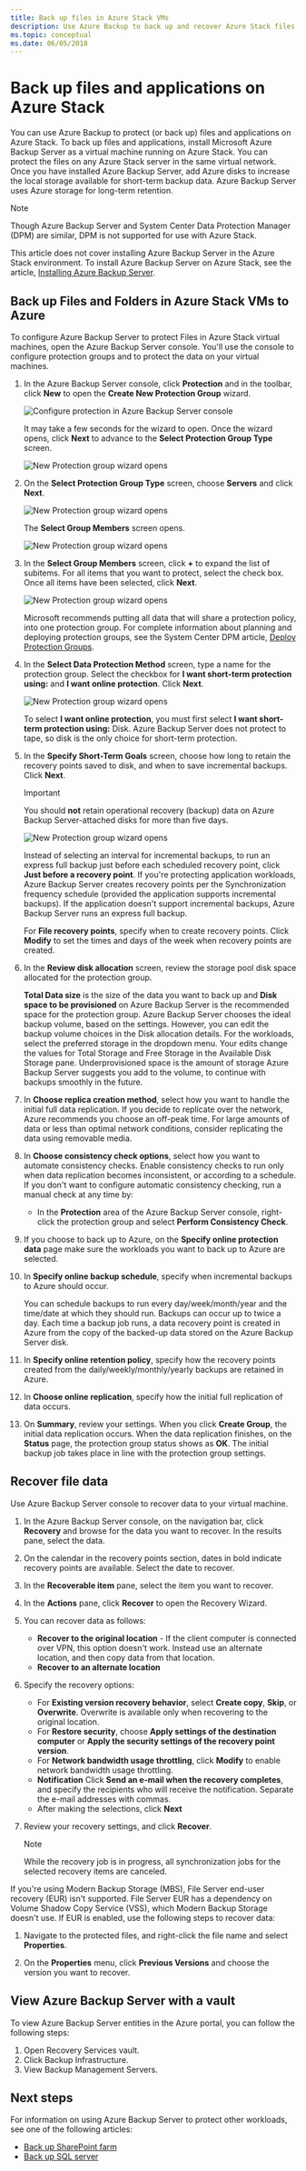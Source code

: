 ```yaml
---
title: Back up files in Azure Stack VMs
description: Use Azure Backup to back up and recover Azure Stack files and applications to your Azure Stack environment.
ms.topic: conceptual
ms.date: 06/05/2018
---
```


# Back up files and applications on Azure Stack

You can use Azure Backup to protect (or back up) files and applications on Azure Stack. To back up files and applications, install Microsoft Azure Backup Server as a virtual machine running on Azure Stack. You can protect the files on any Azure Stack server in the same virtual network. Once you have installed Azure Backup Server, add Azure disks to increase the local storage available for short-term backup data. Azure Backup Server uses Azure storage for long-term retention.

> [!NOTE]
> Though Azure Backup Server and System Center Data Protection Manager (DPM) are similar, DPM is not supported for use with Azure Stack.
>

This article does not cover installing Azure Backup Server in the Azure Stack environment. To install Azure Backup Server on Azure Stack, see the article, [Installing Azure Backup Server](backup-mabs-install-azure-stack.md).

## Back up Files and Folders in Azure Stack VMs to Azure

To configure Azure Backup Server to protect Files in Azure Stack virtual machines, open the Azure Backup Server console. You'll use the console to configure protection groups and to protect the data on your virtual machines.

1. In the Azure Backup Server console, click **Protection** and in the toolbar, click **New** to open the **Create New Protection Group** wizard.

   ![Configure protection in Azure Backup Server console](./media/backup-mabs-files-applications-azure-stack/1-mabs-menu-create-protection-group.png)

    It may take a few seconds for the wizard to open. Once the wizard opens, click **Next** to advance to the **Select Protection Group Type** screen.

   ![New Protection group wizard opens](./media/backup-mabs-files-applications-azure-stack/2-create-new-protection-group-wiz.png)

2. On the **Select Protection Group Type** screen, choose **Servers** and click **Next**.

    ![New Protection group wizard opens](./media/backup-mabs-files-applications-azure-stack/3-select-protection-group-type.png)

    The **Select Group Members** screen opens.

    ![New Protection group wizard opens](./media/backup-mabs-files-applications-azure-stack/4-opening-screen-choose-servers.png)

3. In the **Select Group Members** screen, click **+** to expand the list of subitems. For all items that you want to protect, select the check box. Once all items have been selected, click **Next**.

    ![New Protection group wizard opens](./media/backup-mabs-files-applications-azure-stack/5-select-group-members.png)

    Microsoft recommends putting all data that will share a protection policy, into one protection group. For complete information about planning and deploying protection groups, see the System Center DPM article, [Deploy Protection Groups](https://docs.microsoft.com/system-center/dpm/create-dpm-protection-groups?view=sc-dpm-1801).

4. In the **Select Data Protection Method** screen, type a name for the protection group. Select the checkbox for **I want short-term protection using:** and **I want online protection**. Click **Next**.

    ![New Protection group wizard opens](./media/backup-mabs-files-applications-azure-stack/6-select-data-protection-method.png)

    To select **I want online protection**, you must first select **I want short-term protection using:** Disk. Azure Backup Server does not protect to tape, so disk is the only choice for short-term protection.

5. In the **Specify Short-Term Goals** screen, choose how long to retain the recovery points saved to disk, and when to save incremental backups. Click **Next**.

    > [!IMPORTANT]
    > You should **not** retain operational recovery (backup) data on Azure Backup Server-attached disks for more than five days.
    >

    ![New Protection group wizard opens](./media/backup-mabs-files-applications-azure-stack/7-select-short-term-goals.png)

    Instead of selecting an interval for incremental backups, to run an express full backup just before each scheduled recovery point, click **Just before a recovery point**. If you're protecting application workloads, Azure Backup Server creates recovery points per the Synchronization frequency schedule (provided the application supports incremental backups). If the application doesn't support incremental backups, Azure Backup Server runs an express full backup.

    For **File recovery points**, specify when to create recovery points. Click **Modify** to set the times and days of the week when recovery points are created.

6. In the **Review disk allocation** screen, review the storage pool disk space allocated for the protection group.

    **Total Data size** is the size of the data you want to back up and **Disk space to be provisioned** on Azure Backup Server is the recommended space for the protection group. Azure Backup Server chooses the ideal backup volume, based on the settings. However, you can edit the backup volume choices in the Disk allocation details. For the workloads, select the preferred storage in the dropdown menu. Your edits change the values for Total Storage and Free Storage in the Available Disk Storage pane. Underprovisioned space is the amount of storage Azure Backup Server suggests you add to the volume, to continue with backups smoothly in the future.

7. In **Choose replica creation method**, select how you want to handle the initial full data replication. If you decide to replicate over the network, Azure recommends you choose an off-peak time. For large amounts of data or less than optimal network conditions, consider replicating the data using removable media.

8. In **Choose consistency check options**, select how you want to automate consistency checks. Enable consistency checks to run only when data replication becomes inconsistent, or according to a schedule. If you don't want to configure automatic consistency checking, run a manual check at any time by:
    * In the **Protection** area of the Azure Backup Server console, right-click the protection group and select **Perform Consistency Check**.

9. If you choose to back up to Azure, on the **Specify online protection data** page make sure the workloads you want to back up to Azure are selected.

10. In **Specify online backup schedule**, specify when incremental backups to Azure should occur.

    You can schedule backups to run every day/week/month/year and the time/date at which they should run. Backups can occur up to twice a day. Each time a backup job runs, a data recovery point is created in Azure from the copy of the backed-up data stored on the Azure Backup Server disk.

11. In **Specify online retention policy**, specify how the recovery points created from the daily/weekly/monthly/yearly backups are retained in Azure.

12. In **Choose online replication**, specify how the initial full replication of data occurs.

13. On **Summary**, review your settings. When you click **Create Group**, the initial data replication occurs. When the data replication finishes, on the **Status** page, the protection group status shows as **OK**. The initial backup job takes place in line with the protection group settings.

## Recover file data

Use Azure Backup Server console to recover data to your virtual machine.

1. In the Azure Backup Server console, on the navigation bar, click **Recovery** and browse for the data you want to recover. In the results pane, select the data.

2. On the calendar in the recovery points section, dates in bold indicate recovery points are available. Select the date to recover.

3. In the **Recoverable item** pane, select the item you want to recover.

4. In the **Actions** pane, click **Recover** to open the Recovery Wizard.

5. You can recover data as follows:

    * **Recover to the original location** - If the client computer is connected over VPN, this option doesn't work. Instead use an alternate location, and then copy data from that location.
    * **Recover to an alternate location**

6. Specify the recovery options:

    * For **Existing version recovery behavior**, select **Create copy**, **Skip**, or **Overwrite**. Overwrite is available only when recovering to the original location.
    * For **Restore security**, choose **Apply settings of the destination computer** or **Apply the security settings of the recovery point version**.
    * For **Network bandwidth usage throttling**, click **Modify** to enable network bandwidth usage throttling.
    * **Notification** Click **Send an e-mail when the recovery completes**, and specify the recipients who will receive the notification. Separate the e-mail addresses with commas.
    * After making the selections, click **Next**

7. Review your recovery settings, and click **Recover**.

    >[!Note]
    >While the recovery job is in progress, all synchronization jobs for the selected recovery items are canceled.

If you're using Modern Backup Storage (MBS), File Server end-user recovery (EUR) isn't supported. File Server EUR has a dependency on Volume Shadow Copy Service (VSS), which Modern Backup Storage doesn't use. If EUR is enabled, use the following steps to recover data:

1. Navigate to the protected files, and right-click the file name and select **Properties**.

2. On the **Properties** menu, click **Previous Versions** and choose the version you want to recover.

## View Azure Backup Server with a vault

To view Azure Backup Server entities in the Azure portal, you can follow the following steps:

1. Open Recovery Services vault.
2. Click Backup Infrastructure.
3. View Backup Management Servers.

## Next steps

For information on using Azure Backup Server to protect other workloads, see one of the following articles:

* [Back up SharePoint farm](https://docs.microsoft.com/azure/backup/backup-mabs-sharepoint-azure-stack)
* [Back up SQL server](https://docs.microsoft.com/azure/backup/backup-mabs-sql-azure-stack)
